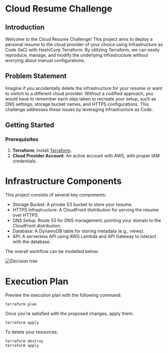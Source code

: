 # Cloud Resume Challenge

## Introduction

Welcome to the Cloud Resume Challenge! This project aims to deploy a personal resume to the cloud provider of your choice using Infrastructure as Code (IaC) with HashiCorp Terraform. By utilizing Terraform, we can easily reproduce, manage, and modify the underlying infrastructure without worrying about manual configurations.

## Problem Statement

Imagine if you accidentally delete the infrastructure for your resume or want to switch to a different cloud provider. Without a codified approach, you would have to remember each step taken to recreate your setup, such as DNS settings, storage bucket names, and HTTPS configurations. This challenge addresses these issues by leveraging Infrastructure as Code.

## Getting Started

### Prerequisites

1. **Terraform**: Install [Terraform](https://www.terraform.io/downloads.html).
2. **Cloud Provider Account**: An active account with AWS, with proper IAM credentials.


# Infrastructure Components

This project consists of several key components:

- Storage Bucket: A private S3 bucket to store your resume.
- HTTPS Infrastructure: A CloudFront distribution for serving the resume over HTTPS.
- DNS Setup: Route 53 for DNS management, pointing your domain to the CloudFront distribution.
- Database: A DynamoDB table for storing metadata (e.g., views).
- API: A serverless API using AWS Lambda and API Gateway to interact with the database.

The overall workflow can be modelled below: 

![Decision tree](https://github.com/user-attachments/assets/27696931-69ed-45eb-bb20-2e5f3d51192e)

# Execution Plan

Preview the execution plan with the following command:

```
terraform plan
```

Once you're satisfied with the proposed changes, apply them:

```
terraform apply

```

To delete your resources:

```
terraform destroy
terraform apply
```
